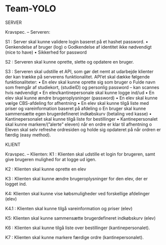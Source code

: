 # Team-YOLO

SERVER

Kravspec. – Serveren:

S1 : Server skal kunne validere login baseret på et hashet password.
•	Genkendelse af bruger (log)
o	Godkendelse af identitet ikke nødvendigt (nice to have)
•	Sikkerhed for password


S2 : Serveren skal kunne oprette, slette og opdatere en bruger. 


S3 : Serveren skal udstille et API, som gør det nemt at udarbejde klienter der kan trække på serverens funktionalitet. API’et skal dække følgende funktionaliteter:
•	En elev skal kunne oprette sig som bruger 
o	Fulde navn som fremgår af studiekort, (studieID) og personlig password – kan scannes hvis nødvendigt
•	En elev/kantinepersonale skal kunne logge ind/ud
•	En elev skal kunne ændre brugeroplysninger (password)
•	En elev skal kunne vælge CBS-afdeling for afhentning
•	En elev skal kunne tilgå liste med priser og vareinformation baseret på afdeling
o	En bruger skal kunne sammensætte egen brugerdefineret indkøbskurv (betaling ved kasse)
•	Kantinepersonalet skal kunne tilgå liste for bestillinger
•	Kantinepersonalet skal kunne markere/(”alerte” eleven) når en ordre er klar til afhentning
o	Eleven skal selv refreshe ordresiden og holde sig opdateret på når ordren er færdig (easy method).

KLIENT

Kravspec. – Klienten:
K1 : Klienten skal udstille et login for brugeren, samt give brugeren mulighed for at logge ud igen. 

K2 : Klienten skal kunne oprette en elev

K3 : Klienten skal kunne ændre brugeroplysninger for den elev, der er logget ind.

K4: Klienten skal kunne vise købsmuligheder ved forskellige afdelinger (elev)

K4.1 : Klienten skal kunne tilgå vareinformation og priser (elev)

K5: Klienten skal kunne sammensætte brugerdefineret indkøbskurv (elev)

K6 : Klienten skal kunne tilgå liste over bestillinger (kantinepersonalet).

K7 : Klienten skal kunne markere færdige ordre (kantinepersonalet).




